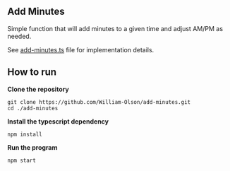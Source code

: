 ## Add Minutes

Simple function that will add minutes to a given time and adjust AM/PM as needed.

See [add-minutes.ts](add-minutes.ts) file for implementation details.

## How to run

**Clone the repository**

```
git clone https://github.com/William-Olson/add-minutes.git
cd ./add-minutes
```

**Install the typescript dependency**

```
npm install
```


**Run the program**

```
npm start
```

